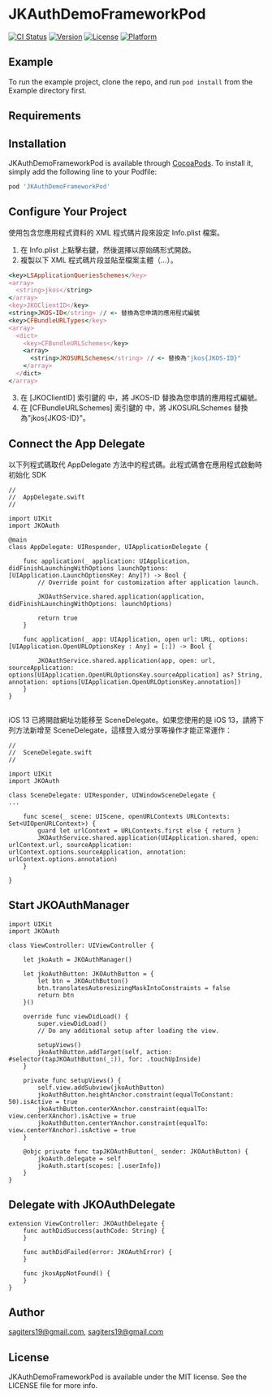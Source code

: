 # JKAuthDemoFrameworkPod

[![CI Status](https://img.shields.io/travis/sagiters19@gmail.com/JKAuthDemoFrameworkPod.svg?style=flat)](https://travis-ci.org/sagiters19@gmail.com/JKAuthDemoFrameworkPod)
[![Version](https://img.shields.io/cocoapods/v/JKAuthDemoFrameworkPod.svg?style=flat)](https://cocoapods.org/pods/JKAuthDemoFrameworkPod)
[![License](https://img.shields.io/cocoapods/l/JKAuthDemoFrameworkPod.svg?style=flat)](https://cocoapods.org/pods/JKAuthDemoFrameworkPod)
[![Platform](https://img.shields.io/cocoapods/p/JKAuthDemoFrameworkPod.svg?style=flat)](https://cocoapods.org/pods/JKAuthDemoFrameworkPod)

## Example

To run the example project, clone the repo, and run `pod install` from the Example directory first.

## Requirements

## Installation

JKAuthDemoFrameworkPod is available through [CocoaPods](https://cocoapods.org). To install
it, simply add the following line to your Podfile:

```ruby
pod 'JKAuthDemoFrameworkPod'
```

## Configure Your Project

使用包含您應用程式資料的 XML 程式碼片段來設定 Info.plist 檔案。

1. 在 Info.plist 上點擊右鍵，然後選擇以原始碼形式開啟。
2. 複製以下 XML 程式碼片段並貼至檔案主體（<dict>...</dict>）。

```ruby
<key>LSApplicationQueriesSchemes</key>
<array>
  <string>jkos</string>
</array>
<key>JKOClientID</key>
<string>JKOS-ID</string> // <- 替換為您申請的應用程式編號
<key>CFBundleURLTypes</key>
<array>
  <dict>
    <key>CFBundleURLSchemes</key>
    <array>
      <string>JKOSURLSchemes</string> // <- 替換為"jkos{JKOS-ID}"
    </array>
  </dict>
</array>
```
3. 在 [JKOClientID] 索引鍵的 <string> 中，將 JKOS-ID 替換為您申請的應用程式編號。
4. 在 [CFBundleURLSchemes] 索引鍵的 <array><string> 中，將 JKOSURLSchemes 替換為"jkos{JKOS-ID}"。

## Connect the App Delegate

以下列程式碼取代 AppDelegate 方法中的程式碼。此程式碼會在應用程式啟動時初始化 SDK

```ruby=
//
//  AppDelegate.swift
//

import UIKit
import JKOAuth

@main
class AppDelegate: UIResponder, UIApplicationDelegate {

    func application(_ application: UIApplication, didFinishLaunchingWithOptions launchOptions: [UIApplication.LaunchOptionsKey: Any]?) -> Bool {
        // Override point for customization after application launch.

        JKOAuthService.shared.application(application, didFinishLaunchingWithOptions: launchOptions)

        return true
    }
    
    func application(_ app: UIApplication, open url: URL, options: [UIApplication.OpenURLOptionsKey : Any] = [:]) -> Bool {

        JKOAuthService.shared.application(app, open: url, sourceApplication: options[UIApplication.OpenURLOptionsKey.sourceApplication] as? String, annotation: options[UIApplication.OpenURLOptionsKey.annotation])
    }
}
```

## 

iOS 13 已將開啟網址功能移至 SceneDelegate。如果您使用的是 iOS 13，請將下列方法新增至 SceneDelegate，這樣登入或分享等操作才能正常運作：

```ruby=
//
//  SceneDelegate.swift
//

import UIKit
import JKOAuth

class SceneDelegate: UIResponder, UIWindowSceneDelegate {
...

    func scene(_ scene: UIScene, openURLContexts URLContexts: Set<UIOpenURLContext>) {
        guard let urlContext = URLContexts.first else { return }
        JKOAuthService.shared.application(UIApplication.shared, open: urlContext.url, sourceApplication: urlContext.options.sourceApplication, annotation: urlContext.options.annotation)
    }

}
```

## Start JKOAuthManager
```ruby=
import UIKit
import JKOAuth

class ViewController: UIViewController {

    let jkoAuth = JKOAuthManager()

    let jkoAuthButton: JKOAuthButton = {
        let btn = JKOAuthButton()
        btn.translatesAutoresizingMaskIntoConstraints = false
        return btn
    }()

    override func viewDidLoad() {
        super.viewDidLoad()
        // Do any additional setup after loading the view.

        setupViews()
        jkoAuthButton.addTarget(self, action: #selector(tapJKOAuthButton(_:)), for: .touchUpInside)
    }

    private func setupViews() {
        self.view.addSubview(jkoAuthButton)
        jkoAuthButton.heightAnchor.constraint(equalToConstant: 50).isActive = true
        jkoAuthButton.centerXAnchor.constraint(equalTo: view.centerXAnchor).isActive = true
        jkoAuthButton.centerYAnchor.constraint(equalTo: view.centerYAnchor).isActive = true
    }

    @objc private func tapJKOAuthButton(_ sender: JKOAuthButton) {
        jkoAuth.delegate = self
        jkoAuth.start(scopes: [.userInfo])
    }
}
```

## Delegate with JKOAuthDelegate
```ruby=
extension ViewController: JKOAuthDelegate {
    func authDidSuccess(authCode: String) {
    }

    func authDidFailed(error: JKOAuthError) {
    }

    func jkosAppNotFound() {
    }
}
```

## Author

sagiters19@gmail.com, sagiters19@gmail.com

## License

JKAuthDemoFrameworkPod is available under the MIT license. See the LICENSE file for more info.
